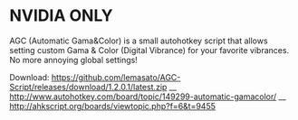 # NVIDIA ONLY

AGC (Automatic Gama&Color) is a small autohotkey script that allows setting custom Gama & Color (Digital Vibrance) for your favorite vibrances. No more annoying global settings!

Download: https://github.com/lemasato/AGC-Script/releases/download/1.2.0.1/latest.zip __
http://www.autohotkey.com/board/topic/149299-automatic-gamacolor/ __
http://ahkscript.org/boards/viewtopic.php?f=6&t=9455
